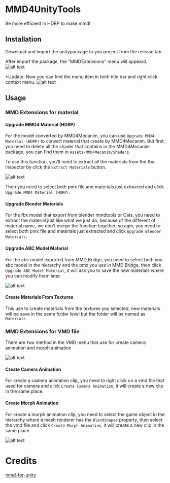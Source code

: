 # MMD4UnityTools

Be more efficient in HDRP to make mmd!

## Installation

Download and import the unitypackage to you project from the release tab.

After import the package, the "MMDExtensions" menu will appeard.
![alt text][menu1]

*Update: Now you can find the menu item in both title bar and right click context menu.
![alt text][menu2]

## Usage

### MMD Extensions for material

#### Upgrade MMD4 Material (HDRP)

For the model converted by MMD4Mecanim, you can use `Upgrade MMD4 Material (HDRP)` to convert material that create by MMD4Mecanim. But first, you need to delete all the shader that contains in the MMD4Mecanim package, you can find them in `Assets/MMD4Mecanim/Shaders`.

To use this function, you'll need to extract all the materials from the fbx inspector by click the `Extract Materials` button.

![alt text][InstructionMMD4Mat]

Then you need to select both pmx file and materials just extracted and click `Upgrade MMD4 Material (HDRP)`.

#### Upgrade Blender Materials

For the fbx model that export from blender mmdtools or Cats, you need to extract the material just like what we just do, because of the different of material name, we don't merge the function together, so agin, you need to select both pmx file and materials just extracted and click `Upgrade Blender Materials`.

#### Upgrade ABC Model Material

For the abc model exported from MMD Bridge, you need to select both you abc model in the hierarchy and the pmx you use in MMD Bridge, then click `Upgrade ABC Model Material`, it will ask you to save the new materials where you can modify them later.

![alt text][InstructionUpgradeABC]


#### Create Materials From Textures

This use to create materials from the textures you selected, new materials will be save in the same folder level but the folder will be named as `Materials`

### MMD Extensions for VMD file

There are two method in the VMD menu that use for create camera animation and morph animation

![alt text][VMDMenu]

#### Create Camera Animation

For create a camera animation clip, you need to right click on a vmd file that used for camera and click `Create Camera Animation`, it will create a new clip in the same place.

#### Create Morph Animation

For create a morph animation clip, you need to select the game object in the hierarchy where a mesh renderer has the `BlendShapes` property, then select the vmd file and click `Create Morph Animation`, it will create a new clip in the same place.

![alt text][CreateMorphAnimation]

# Credits
[mmd-for-unity](https://github.com/mmd-for-unity-proj/mmd-for-unity)


[menu1]:https://raw.githubusercontent.com/ShiinaManatsu/MMD4UnityTools/master/Images/Menu1.png "Menu1"
[menu2]:https://raw.githubusercontent.com/ShiinaManatsu/MMD4UnityTools/master/Images/Menu2.png "Menu2"
[VMDMenu]:https://raw.githubusercontent.com/ShiinaManatsu/MMD4UnityTools/master/Images/VMDMenu.png "VMDMenu"
[InstructionUpgradeABC]:https://raw.githubusercontent.com/ShiinaManatsu/MMD4UnityTools/master/Images/InstructionUpgradeABC.png "InstructionUpgradeABC"
[InstructionMMD4Mat]:https://raw.githubusercontent.com/ShiinaManatsu/MMD4UnityTools/master/Images/InstructionMMD4Mat.png "InstructionMMD4Mat"
[CreateMorphAnimation]:https://raw.githubusercontent.com/ShiinaManatsu/MMD4UnityTools/master/Images/CreateMorphAnimation.png "CreateMorphAnimation"